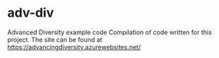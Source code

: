 # adv-div
Advanced Diversity example code
Compilation of code written for this project. The site can be found at https://advancingdiversity.azurewebsites.net/ 
